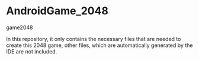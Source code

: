 # AndroidGame_2048
game2048

In this repository, it only contains the necessary files that are needed to create this 2048 game, other files, which are automatically generated by the IDE are not included.
